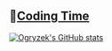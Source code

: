## 🌠[Coding Time](https://github.com/ogryzek)

[![Ogryzek's GitHub stats](https://github-readme-stats.vercel.app/api?username=ogryzek)](https://github.com/ogryzek/github-readme-stats)




